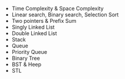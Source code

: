 - Time Complexity & Space Complexity
- Linear search, Binary search, Selection Sort
- Two pointers & Prefix Sum
- Singly Linked List
- Double Linked List
- Stack
- Queue
- Priority Queue
- Binary Tree
- BST & Heep
- STL